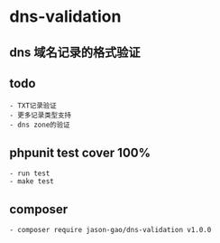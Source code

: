 # dns-validation

## dns 域名记录的格式验证

## todo 
    - TXT记录验证
	- 更多记录类型支持
	- dns zone的验证
	
	
## phpunit test cover 100%
 	- run test
	- make test
	
## composer
	- composer require jason-gao/dns-validation v1.0.0 	
